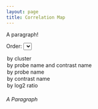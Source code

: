 ```yaml
---
layout: page
title: Correlation Map
---
```


<meta charset="utf-8">

<style>
  /* disable text selection */
  svg *::selection {
     background : transparent;
  }
  
  svg *::-moz-selection {
     background:transparent;
  } 
  
  svg *::-webkit-selection {
     background:transparent;
  }
  rect.selection {
    stroke          : #333;
    stroke-dasharray: 4px;
    stroke-opacity  : 0.5;
    fill            : transparent;
  }
  
  rect.cell-border {
    stroke: #eee;
    stroke-width:0.3px;   
  }
  
  rect.cell-selected {
    stroke: rgb(51,102,153);
    stroke-width:0.5px;   
  }
  
  rect.cell-hover {
    stroke: #F00;
    stroke-width:0.3px;   
  }
  
  text.mono {
    font-size: 9pt;
    font-family: Consolas, courier;
    fill: #aaa;
  }
  
  text.text-selected {
    fill: #000;
  }
  
  text.text-highlight {
    fill: #c00;
  }
  text.text-hover {
    fill: #00C;
  }
  #tooltip {
    position: absolute;
    width: 200px;
    height: auto;
    padding: 10px;
    background-color: white;
    -webkit-border-radius: 10px;
    -moz-border-radius: 10px;
    border-radius: 10px;
    -webkit-box-shadow: 4px 4px 10px rgba(0, 0, 0, 0.4);
    -moz-box-shadow: 4px 4px 10px rgba(0, 0, 0, 0.4);
    box-shadow: 4px 4px 10px rgba(0, 0, 0, 0.4);
    pointer-events: none;
  }
  
  #tooltip.hidden {
    display: none;
  }
  
  #tooltip p {
    margin: 0;
    font-family: sans-serif;
    font-size: 12px;
    line-height: 20px;
  }
</style>

<p>A paragraph!</p>

<div id="tooltip" class="hidden">
  <p><span id="value"></p>
  <p>A paragraph!</p>
</div>

<script src="http://d3js.org/d3.v3.min.js"></script>
Order: 
  <select id="order">
  <option value="hclust">by cluster</option>
  <option value="probecontrast">by probe name and contrast name</option>
  <option value="probe">by probe name</option>
  <option value="contrast">by contrast name</option>
  <option value="custom">by log2 ratio</option>
  </select>
  </select>
<div id="chart">
<h6>A Paragraph</h6>
</div>

<script type="text/javascript">

  var margin = { top: 150, right: 10, bottom: 50, left: 100 },
    cellSize=12;
    col_number=60;
    row_number=50;
    width = cellSize*col_number, // - margin.left - margin.right,
    height = cellSize*row_number , // - margin.top - margin.bottom,
    //gridSize = Math.floor(width / 24),
    legendElementWidth = cellSize*2.5,
    colorBuckets = 21,
    colors = ['#005824','#1A693B','#347B53','#4F8D6B','#699F83','#83B09B','#9EC2B3','#B8D4CB','#D2E6E3','#EDF8FB','#FFFFFF','#F1EEF6','#E6D3E1','#DBB9CD','#D19EB9','#C684A4','#BB6990','#B14F7C','#A63467','#9B1A53','#91003F'];
    hcrow = [49,11,30,4,18,6,12,20,19,33,32,26,44,35,38,3,23,41,22,10,2,15,16,36,8,25,29,7,27,34,48,31,45,43,14,9,39,1,37,47,42,21,40,5,28,46,50,17,24,13], // change to gene name or probe id
    hccol = [6,5,41,12,42,21,58,56,14,16,43,15,17,46,47,48,54,49,37,38,25,22,7,8,2,45,9,20,24,44,23,19,13,40,11,1,39,53,10,52,3,26,27,60,50,51,59,18,31,32,30,4,55,28,29,57,36,34,33,35], // change to gene name or probe id
    rowLabel = ['1759080_s_at','1759302_s_at','1759502_s_at','1759540_s_at','1759781_s_at','1759828_s_at','1759829_s_at','1759906_s_at','1760088_s_at','1760164_s_at','1760453_s_at','1760516_s_at','1760594_s_at','1760894_s_at','1760951_s_at','1761030_s_at','1761128_at','1761145_s_at','1761160_s_at','1761189_s_at','1761222_s_at','1761245_s_at','1761277_s_at','1761434_s_at','1761553_s_at','1761620_s_at','1761873_s_at','1761884_s_at','1761944_s_at','1762105_s_at','1762118_s_at','1762151_s_at','1762388_s_at','1762401_s_at','1762633_s_at','1762701_s_at','1762787_s_at','1762819_s_at','1762880_s_at','1762945_s_at','1762983_s_at','1763132_s_at','1763138_s_at','1763146_s_at','1763198_s_at','1763383_at','1763410_s_at','1763426_s_at','1763490_s_at','1763491_s_at'], // change to gene name or probe id
    colLabel = ['con1027','con1028','con1029','con103','con1030','con1031','con1032','con1033','con1034','con1035','con1036','con1037','con1038','con1039','con1040','con1041','con108','con109','con110','con111','con112','con125','con126','con127','con128','con129','con130','con131','con132','con133','con134','con135','con136','con137','con138','con139','con14','con15','con150','con151','con152','con153','con16','con17','con174','con184','con185','con186','con187','con188','con189','con191','con192','con193','con194','con199','con2','con200','con201','con21']; // change to contrast name
  
  d3.tsv("/js/correlation/correlatio.tsv",
  function(d) {
    return {
      row:   +d.row_idx,
      col:   +d.col_idx,
      value: +d.log2ratio
    };
  },
  
  function(error, data) {
    var colorScale = d3.scale.quantile()
        .domain([ -10 , 0, 10])
        .range(colors);
    
    var svg = d3.select("#chart").append("svg")
        .attr("width", width + margin.left + margin.right)
        .attr("height", height + margin.top + margin.bottom)
        .append("g")
        .attr("transform", "translate(" + margin.left + "," + margin.top + ")")
        ;
    var rowSortOrder=false;
    var colSortOrder=false;
    var rowLabels = svg.append("g")
        .selectAll(".rowLabelg")
        .data(rowLabel)
        .enter()
        .append("text")
        .text(function (d) { return d; })
        .attr("x", 0)
        .attr("y", function (d, i) { return hcrow.indexOf(i+1) * cellSize; })
        .style("text-anchor", "end")
        .attr("transform", "translate(-6," + cellSize / 1.5 + ")")
        .attr("class", function (d,i) { return "rowLabel mono r"+i;} ) 
        .on("mouseover", function(d) {d3.select(this).classed("text-hover",true);})
        .on("mouseout" , function(d) {d3.select(this).classed("text-hover",false);})
        .on("click", function(d,i) {rowSortOrder=!rowSortOrder; sortbylabel("r",i,rowSortOrder);d3.select("#order").property("selectedIndex", 4).node().focus();;})
        ;
  
    var colLabels = svg.append("g")
        .selectAll(".colLabelg")
        .data(colLabel)
        .enter()
        .append("text")
        .text(function (d) { return d; })
        .attr("x", 0)
        .attr("y", function (d, i) { return hccol.indexOf(i+1) * cellSize; })
        .style("text-anchor", "left")
        .attr("transform", "translate("+cellSize/2 + ",-6) rotate (-90)")
        .attr("class",  function (d,i) { return "colLabel mono c"+i;} )
        .on("mouseover", function(d) {d3.select(this).classed("text-hover",true);})
        .on("mouseout" , function(d) {d3.select(this).classed("text-hover",false);})
        .on("click", function(d,i) {colSortOrder=!colSortOrder;  sortbylabel("c",i,colSortOrder);d3.select("#order").property("selectedIndex", 4).node().focus();;})
        ;
  
    var heatMap = svg.append("g").attr("class","g3")
          .selectAll(".cellg")
          .data(data,function(d){return d.row+":"+d.col;})
          .enter()
          .append("rect")
          .attr("x", function(d) { return hccol.indexOf(d.col) * cellSize; })
          .attr("y", function(d) { return hcrow.indexOf(d.row) * cellSize; })
          .attr("class", function(d){return "cell cell-border cr"+(d.row-1)+" cc"+(d.col-1);})
          .attr("width", cellSize)
          .attr("height", cellSize)
          .style("fill", function(d) { return colorScale(d.value); })
          /* .on("click", function(d) {
                 var rowtext=d3.select(".r"+(d.row-1));
                 if(rowtext.classed("text-selected")==false){
                     rowtext.classed("text-selected",true);
                 }else{
                     rowtext.classed("text-selected",false);
                 }
          })*/
          .on("mouseover", function(d){
                 //highlight text
                 d3.select(this).classed("cell-hover",true);
                 d3.selectAll(".rowLabel").classed("text-highlight",function(r,ri){ return ri==(d.row-1);});
                 d3.selectAll(".colLabel").classed("text-highlight",function(c,ci){ return ci==(d.col-1);});
          
                 //Update the tooltip position and value
                 d3.select("#tooltip")
                   .style("left", (d3.event.pageX+10) + "px")
                   .style("top", (d3.event.pageY-10) + "px")
                   .select("#value")
                   .text("lables:"+rowLabel[d.row-1]+","+colLabel[d.col-1]+"\ndata:"+d.value+"\nrow-col-idx:"+d.col+","+d.row+"\ncell-xy "+this.x.baseVal.value+", "+this.y.baseVal.value);  
                 //Show the tooltip
                 d3.select("#tooltip").classed("hidden", false);
          })
          .on("mouseout", function(){
                 d3.select(this).classed("cell-hover",false);
                 d3.selectAll(".rowLabel").classed("text-highlight",false);
                 d3.selectAll(".colLabel").classed("text-highlight",false);
                 d3.select("#tooltip").classed("hidden", true);
          })
          ;
  
    var legend = svg.selectAll(".legend")
        .data([-10,-9,-8,-7,-6,-5,-4,-3,-2,-1,0,1,2,3,4,5,6,7,8,9,10])
        .enter().append("g")
        .attr("class", "legend");
   
    legend.append("rect")
      .attr("x", function(d, i) { return legendElementWidth * i; })
      .attr("y", height+(cellSize*2))
      .attr("width", legendElementWidth)
      .attr("height", cellSize)
      .style("fill", function(d, i) { return colors[i]; });
   
    legend.append("text")
      .attr("class", "mono")
      .text(function(d) { return d; })
      .attr("width", legendElementWidth)
      .attr("x", function(d, i) { return legendElementWidth * i; })
      .attr("y", height + (cellSize*4));
  
  // Change ordering of cells
  
    function sortbylabel(rORc,i,sortOrder){
         var t = svg.transition().duration(3000);
         var log2r=[];
         var sorted; // sorted is zero-based index
         d3.selectAll(".c"+rORc+i) 
           .filter(function(ce){
              log2r.push(ce.value);
            })
         ;
         if(rORc=="r"){ // sort log2ratio of a gene
           sorted=d3.range(col_number).sort(function(a,b){ if(sortOrder){ return log2r[b]-log2r[a];}else{ return log2r[a]-log2r[b];}});
           t.selectAll(".cell")
             .attr("x", function(d) { return sorted.indexOf(d.col-1) * cellSize; })
             ;
           t.selectAll(".colLabel")
            .attr("y", function (d, i) { return sorted.indexOf(i) * cellSize; })
           ;
         }else{ // sort log2ratio of a contrast
           sorted=d3.range(row_number).sort(function(a,b){if(sortOrder){ return log2r[b]-log2r[a];}else{ return log2r[a]-log2r[b];}});
           t.selectAll(".cell")
             .attr("y", function(d) { return sorted.indexOf(d.row-1) * cellSize; })
             ;
           t.selectAll(".rowLabel")
            .attr("y", function (d, i) { return sorted.indexOf(i) * cellSize; })
           ;
         }
    }
  
    d3.select("#order").on("change",function(){
      order(this.value);
    });
    
    function order(value){
     if(value=="hclust"){
      var t = svg.transition().duration(3000);
      t.selectAll(".cell")
        .attr("x", function(d) { return hccol.indexOf(d.col) * cellSize; })
        .attr("y", function(d) { return hcrow.indexOf(d.row) * cellSize; })
        ;
  
      t.selectAll(".rowLabel")
        .attr("y", function (d, i) { return hcrow.indexOf(i+1) * cellSize; })
        ;
  
      t.selectAll(".colLabel")
        .attr("y", function (d, i) { return hccol.indexOf(i+1) * cellSize; })
        ;
  
     }else if (value=="probecontrast"){
      var t = svg.transition().duration(3000);
      t.selectAll(".cell")
        .attr("x", function(d) { return (d.col - 1) * cellSize; })
        .attr("y", function(d) { return (d.row - 1) * cellSize; })
        ;
  
      t.selectAll(".rowLabel")
        .attr("y", function (d, i) { return i * cellSize; })
        ;
  
      t.selectAll(".colLabel")
        .attr("y", function (d, i) { return i * cellSize; })
        ;
  
     }else if (value=="probe"){
      var t = svg.transition().duration(3000);
      t.selectAll(".cell")
        .attr("y", function(d) { return (d.row - 1) * cellSize; })
        ;
  
      t.selectAll(".rowLabel")
        .attr("y", function (d, i) { return i * cellSize; })
        ;
     }else if (value=="contrast"){
      var t = svg.transition().duration(3000);
      t.selectAll(".cell")
        .attr("x", function(d) { return (d.col - 1) * cellSize; })
        ;
      t.selectAll(".colLabel")
        .attr("y", function (d, i) { return i * cellSize; })
        ;
     }
    }
    // 
    var sa=d3.select(".g3")
        .on("mousedown", function() {
            if( !d3.event.altKey) {
               d3.selectAll(".cell-selected").classed("cell-selected",false);
               d3.selectAll(".rowLabel").classed("text-selected",false);
               d3.selectAll(".colLabel").classed("text-selected",false);
            }
           var p = d3.mouse(this);
           sa.append("rect")
           .attr({
               rx      : 0,
               ry      : 0,
               class   : "selection",
               x       : p[0],
               y       : p[1],
               width   : 1,
               height  : 1
           })
        })
        .on("mousemove", function() {
           var s = sa.select("rect.selection");
        
           if(!s.empty()) {
               var p = d3.mouse(this),
                   d = {
                       x       : parseInt(s.attr("x"), 10),
                       y       : parseInt(s.attr("y"), 10),
                       width   : parseInt(s.attr("width"), 10),
                       height  : parseInt(s.attr("height"), 10)
                   },
                   move = {
                       x : p[0] - d.x,
                       y : p[1] - d.y
                   }
               ;
        
               if(move.x < 1 || (move.x*2<d.width)) {
                   d.x = p[0];
                   d.width -= move.x;
               } else {
                   d.width = move.x;       
               }
        
               if(move.y < 1 || (move.y*2<d.height)) {
                   d.y = p[1];
                   d.height -= move.y;
               } else {
                   d.height = move.y;       
               }
               s.attr(d);
        
                   // deselect all temporary selected state objects
               d3.selectAll('.cell-selection.cell-selected').classed("cell-selected", false);
               d3.selectAll(".text-selection.text-selected").classed("text-selected",false);
  
               d3.selectAll('.cell').filter(function(cell_d, i) {
                   if(
                       !d3.select(this).classed("cell-selected") && 
                           // inner circle inside selection frame
                       (this.x.baseVal.value)+cellSize >= d.x && (this.x.baseVal.value)<=d.x+d.width && 
                       (this.y.baseVal.value)+cellSize >= d.y && (this.y.baseVal.value)<=d.y+d.height
                   ) {
        
                       d3.select(this)
                       .classed("cell-selection", true)
                       .classed("cell-selected", true);
  
                       d3.select(".r"+(cell_d.row-1))
                       .classed("text-selection",true)
                       .classed("text-selected",true);
  
                       d3.select(".c"+(cell_d.col-1))
                       .classed("text-selection",true)
                       .classed("text-selected",true);
                   }
               });
           }
        })
        .on("mouseup", function() {
              // remove selection frame
           sa.selectAll("rect.selection").remove();
        
               // remove temporary selection marker class
           d3.selectAll('.cell-selection').classed("cell-selection", false);
           d3.selectAll(".text-selection").classed("text-selection",false);
        })
        .on("mouseout", function() {
           if(d3.event.relatedTarget.tagName=='html') {
                   // remove selection frame
               sa.selectAll("rect.selection").remove();
                   // remove temporary selection marker class
               d3.selectAll('.cell-selection').classed("cell-selection", false);
               d3.selectAll(".rowLabel").classed("text-selected",false);
               d3.selectAll(".colLabel").classed("text-selected",false);
           }
        })
        ;
  });
</script>
